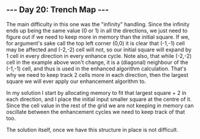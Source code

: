 ## --- Day 20: Trench Map ---

The main difficulty in this one was the "infinity" handling. Since the infinity ends up being the same value (0 or 1) in all the directions, we just need to figure out if we need to keep more in memory than the initial square. If we, for argument's sake call the top left corner (0,0) it is clear that (-1,-1) cell may be affected and (-2,-2) cell will not, so our initial square will expand by 1 cell in every direction in every enhance cycle. Note also, that while (-2,-2) cell in the example above won't change, it is a (diagonal) neighbour of the (-1,-1) cell, and thus is used in the enhanced algorithm calculation. That's why we need to keep track 2 cells more in each direction, then the largest square we will ever apply our enhancement algorithm to.

In my solution I start by allocating memory to fit that largest square + 2 in each direction, and I place the initial input smaller square at the centre of it. Since the cell value in the rest of the grid we are not keeping in memory can oscillate between the enhancement cycles we need to keep track of that too.

The solution itself, once we have this structure in place is not difficult.
